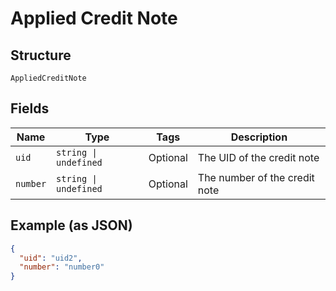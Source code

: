 
# Applied Credit Note

## Structure

`AppliedCreditNote`

## Fields

| Name | Type | Tags | Description |
|  --- | --- | --- | --- |
| `uid` | `string \| undefined` | Optional | The UID of the credit note |
| `number` | `string \| undefined` | Optional | The number of the credit note |

## Example (as JSON)

```json
{
  "uid": "uid2",
  "number": "number0"
}
```

